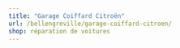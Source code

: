 ```yaml
---
title: "Garage Coiffard Citroën"
url: /bellengreville/garage-coiffard-citroen/
shop: réparation de voitures
---
```

